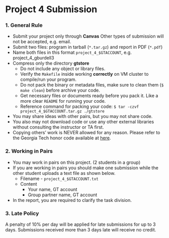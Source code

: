 # Project 4 Submission

### 1. General Rule

* Submit your project only through **Canvas** Other types of submission will not be accepted, e.g. email.
* Submit two files: program in tarball (`*.tar.gz`) and report in PDF (`*.pdf`)
* Name both files in this format `project_4_$GTACCOUNT`, e.g. project_4_gburdell3
* Compress only the directory **gtstore**
  * Do not include any object or library files.
  * Verify the `Makefile` inside working **correctly** on VM cluster to compile/run your program.
  * Do not pack the binary or metadata files, make sure to clean them (`$ make clean`) before archive your code.
  * Get necessary files or documents ready before you pack it. Like a more clear `README` for running your code.
  * Reference command for packing your code: `$ tar -czvf project_4_$GTACCOUNT.tar.gz ./gtstore`
* You may share ideas with other pairs, but you may not share code.
* You also may not download code or use any other external libraries without consulting the instructor or TA first.
* Copying others’ work is NEVER allowed for any reason. Please refer to the Georgia Tech honor code available at [here](http://www.honor.gatech.edu/).

### 2. Working in Pairs

* You may work in pairs on this project. (2 students in a group)
* If you are working in pairs you should make one submission while the other student uploads a text file as shown below.
  * Filename - `project_4_$GTACCOUNT.txt`
  * Content
    * Your name, GT account
    * Group partner name, GT account
* In the report, you are required to clarify the task division.

### 3. Late Policy

A penalty of 10% per day will be applied for late submissions for up to 3 days. Submissions received more than 3 days late will receive no credit.
